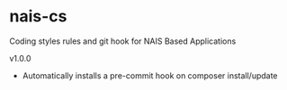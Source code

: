 # nais-cs
Coding styles rules and git hook for NAIS Based Applications

v1.0.0
* Automatically installs a pre-commit hook on composer install/update
